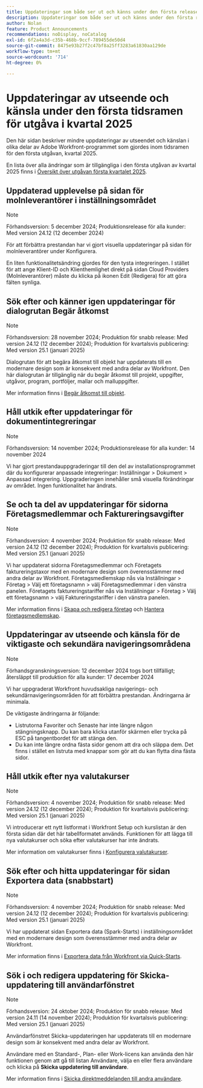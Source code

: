 ```yaml
---
title: Uppdateringar som både ser ut och känns under den första releasefrekvensen i kvartal 2025
description: Uppdateringar som både ser ut och känns under den första releasefrekvensen i kvartal 2025
author: Nolan
feature: Product Announcements
recommendations: noDisplay, noCatalog
exl-id: 6f2a4a3d-c35b-468b-9ccf-789455de50d4
source-git-commit: 8475e93b27f2c47bf8a25ff3283a61830aa129de
workflow-type: tm+mt
source-wordcount: '714'
ht-degree: 0%

---
```


# Uppdateringar av utseende och känsla under den första tidsramen för utgåva i kvartal 2025

Den här sidan beskriver mindre uppdateringar av utseendet och känslan i olika delar av Adobe Workfront-programmet som gjordes inom tidsramen för den första utgåvan, kvartal 2025.

En lista över alla ändringar som är tillgängliga i den första utgåvan av kvartal 2025 finns i [Översikt över utgåvan första kvartalet 2025](/help/quicksilver/product-announcements/product-releases/25-q1-release-activity/25-q1-release-overview.md).

## Uppdaterad upplevelse på sidan för molnleverantörer i inställningsområdet

>[!NOTE]
>
>Förhandsversion: 5 december 2024; Produktionsrelease för alla kunder: Med version 24.12 (12 december 2024)

För att förbättra prestandan har vi gjort visuella uppdateringar på sidan för molnleverantörer under Konfigurera.

En liten funktionalitetsändring gjordes för den tysta integreringen. I stället för att ange Klient-ID och Klienthemlighet direkt på sidan Cloud Providers (Molnleverantörer) måste du klicka på ikonen Edit (Redigera) för att göra fälten synliga.

## Sök efter och känner igen uppdateringar för dialogrutan Begär åtkomst

>[!NOTE]
>
>Förhandsversion: 28 november 2024; Produktion för snabb release: Med version 24.12 (12 december 2024); Produktion för kvartalsvis publicering: Med version 25.1 (januari 2025)

Dialogrutan för att begära åtkomst till objekt har uppdaterats till en modernare design som är konsekvent med andra delar av Workfront. Den här dialogrutan är tillgänglig när du begär åtkomst till projekt, uppgifter, utgåvor, program, portföljer, mallar och malluppgifter.

Mer information finns i [Begär åtkomst till objekt](/help/quicksilver/workfront-basics/grant-and-request-access-to-objects/request-access.md).

## Håll utkik efter uppdateringar för dokumentintegreringar

>[!NOTE]
>
>Förhandsversion: 14 november 2024; Produktionsrelease för alla kunder: 14 november 2024

Vi har gjort prestandauppgraderingar till den del av installationsprogrammet där du konfigurerar anpassade integreringar: Inställningar > Dokument > Anpassad integrering. Uppgraderingen innehåller små visuella förändringar av området. Ingen funktionalitet har ändrats.

## Se och ta del av uppdateringar för sidorna Företagsmedlemmar och Faktureringsavgifter

>[!NOTE]
>
>Förhandsversion: 4 november 2024; Produktion för snabb release: Med version 24.12 (12 december 2024); Produktion för kvartalsvis publicering: Med version 25.1 (januari 2025)

Vi har uppdaterat sidorna Företagsmedlemmar och Företagets faktureringstaxor med en modernare design som överensstämmer med andra delar av Workfront. Företagsmedlemskap nås via Inställningar > Företag > Välj ett företagsnamn > välj Företagsmedlemmar i den vänstra panelen. Företagets faktureringstariffer nås via Inställningar > Företag > Välj ett företagsnamn > välj Faktureringstariffer i den vänstra panelen.

Mer information finns i [Skapa och redigera företag](/help/quicksilver/administration-and-setup/set-up-workfront/organizational-setup/create-and-edit-companies.md) och [Hantera företagsmedlemskap](/help/quicksilver/administration-and-setup/set-up-workfront/organizational-setup/manage-company-memberships.md).

## Uppdateringar av utseende och känsla för de viktigaste och sekundära navigeringsområdena

>[!NOTE]
>
>Förhandsgranskningsversion: 12 december 2024 togs bort tillfälligt; återsläppt till produktion för alla kunder: 17 december 2024

Vi har uppgraderat Workfront huvudsakliga navigerings- och sekundärnavigeringsområden för att förbättra prestandan. Ändringarna är minimala.

De viktigaste ändringarna är följande:

* Listrutorna Favoriter och Senaste har inte längre någon stängningsknapp. Du kan bara klicka utanför skärmen eller trycka på ESC på tangentbordet för att stänga den.
* Du kan inte längre ordna fästa sidor genom att dra och släppa dem. Det finns i stället en listruta med knappar som gör att du kan flytta dina fästa sidor.

## Håll utkik efter nya valutakurser

>[!NOTE]
>
>Förhandsversion: 4 november 2024; Produktion för snabb release: Med version 24.12 (12 december 2024); Produktion för kvartalsvis publicering: Med version 25.1 (januari 2025)

Vi introducerar ett nytt listformat i Workfront Setup och kurslistan är den första sidan där det här tabellformatet används. Funktionen för att lägga till nya valutakurser och söka efter valutakurser har inte ändrats.

Mer information om valutakurser finns i [Konfigurera valutakurser](/help/quicksilver/administration-and-setup/manage-workfront/exchange-rates/set-up-exchange-rates.md).

## Sök efter och hitta uppdateringar för sidan Exportera data (snabbstart)

>[!NOTE]
>
>Förhandsversion: 4 november 2024; Produktion för snabb release: Med version 24.12 (12 december 2024); Produktion för kvartalsvis publicering: Med version 25.1 (januari 2025)

Vi har uppdaterat sidan Exportera data (Spark-Starts) i inställningsområdet med en modernare design som överensstämmer med andra delar av Workfront.

Mer information finns i [Exportera data från Workfront via Quick-Starts](/help/quicksilver/administration-and-setup/manage-workfront/using-kick-starts/export-data-from-wf-via-kick-starts.md).

## Sök i och redigera uppdatering för Skicka-uppdatering till användarfönstret

>[!NOTE]
>
>Förhandsversion: 24 oktober 2024; Produktion för snabb release: Med version 24.11 (14 november 2024); Produktion för kvartalsvis publicering: Med version 25.1 (januari 2025)

Användarfönstret Skicka-uppdateringen har uppdaterats till en modernare design som är konsekvent med andra delar av Workfront.

Användare med en Standard-, Plan- eller Work-licens kan använda den här funktionen genom att gå till listan Användare, välja en eller flera användare och klicka på **Skicka uppdatering till användare**.

Mer information finns i [Skicka direktmeddelanden till andra användare](/help/quicksilver/people-teams-and-groups/work-directly-with-others/send-direct-messages-to-other-users.md).

